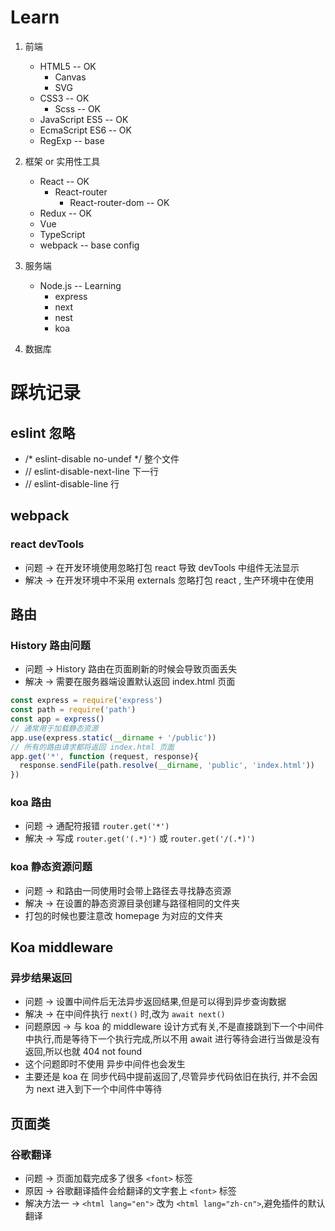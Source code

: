 # Learn

1. 前端
   + HTML5 -- OK
     + Canvas
     + SVG
   + CSS3  -- OK
     + Scss  -- OK
   + JavaScript ES5  -- OK
   + EcmaScript ES6  -- OK
   + RegExp  -- base

2. 框架 or 实用性工具
   + React  -- OK
     + React-router
       + React-router-dom  -- OK
   + Redux  -- OK
   + Vue
   + TypeScript
   + webpack  -- base config

3. 服务端
   + Node.js  -- Learning
     + express
     + next
     + nest
     + koa

4. 数据库


# 踩坑记录

## eslint 忽略

+  /* eslint-disable no-undef */  整个文件
+  // eslint-disable-next-line  下一行
+  // eslint-disable-line   行

## webpack

### react devTools

+ 问题 -> 在开发环境使用忽略打包 react 导致 devTools 中组件无法显示
+ 解决 -> 在开发环境中不采用 externals 忽略打包 react , 生产环境中在使用

## 路由

### History 路由问题

+ 问题 -> History 路由在页面刷新的时候会导致页面丢失
+ 解决 -> 需要在服务器端设置默认返回 index.html 页面
```js
const express = require('express')
const path = require('path')
const app = express()
// 通常用于加载静态资源
app.use(express.static(__dirname + '/public'))
// 所有的路由请求都将返回 index.html 页面
app.get('*', function (request, response){
  response.sendFile(path.resolve(__dirname, 'public', 'index.html'))
})
```

### koa 路由

+ 问题 -> 通配符报错 `router.get('*')`
+ 解决 -> 写成 `router.get('(.*)')` 或 `router.get('/(.*)')`

### koa 静态资源问题

+ 问题 -> 和路由一同使用时会带上路径去寻找静态资源
+ 解决 -> 在设置的静态资源目录创建与路径相同的文件夹
+ 打包的时候也要注意改 homepage 为对应的文件夹

## Koa middleware

### 异步结果返回

+ 问题 -> 设置中间件后无法异步返回结果,但是可以得到异步查询数据
+ 解决 -> 在中间件执行 `next()` 时,改为 `await next()`
+ 问题原因 -> 与 koa 的 middleware 设计方式有关,不是直接跳到下一个中间件中执行,而是等待下一个执行完成,所以不用 await 进行等待会进行当做是没有返回,所以也就 404 not found
+ 这个问题即时不使用 异步中间件也会发生
+ 主要还是 koa 在 同步代码中提前返回了,尽管异步代码依旧在执行, 并不会因为 next 进入到下一个中间件中等待

## 页面类

### 谷歌翻译

+ 问题 -> 页面加载完成多了很多 `<font>` 标签
+ 原因 -> 谷歌翻译插件会给翻译的文字套上 `<font>` 标签
+ 解决方法一 -> `<html lang="en">` 改为 `<html lang="zh-cn">`,避免插件的默认翻译